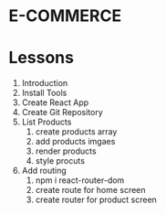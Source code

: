 # E-COMMERCE

# Lessons

1. Introduction
2. Install Tools
3. Create React App
4. Create Git Repository
5. List Products
   1. create products array
   2. add products imgaes
   3. render products
   4. style procuts
6. Add routing
   1. npm i react-router-dom
   2. create route for home screen
   3. create router for product screen
